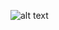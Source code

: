 ![alt text](https://thumbs.dreamstime.com/z/vector-pixel-art-computer-mouse-vector-pixel-art-computer-mouse-isolated-cartoon-117932127.jpg)

